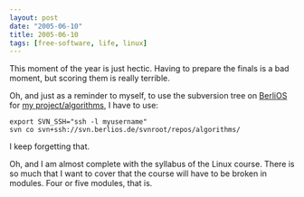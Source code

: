 ```yaml
---
layout: post
date: "2005-06-10"
title: 2005-06-10
tags: [free-software, life, linux]
---
```

This moment of the year is just hectic. Having to prepare the
finals is a bad moment, but scoring them is really terrible.

Oh, and just as a reminder to myself, to use the subversion tree on
[BerliOS](http://developer.berlios.de/) for
[my project/algorithms](http://algorithms.berlios.de), I have to
use:

    export SVN_SSH="ssh -l myusername"
    svn co svn+ssh://svn.berlios.de/svnroot/repos/algorithms/

I keep forgetting that.

Oh, and I am almost complete with the syllabus of the Linux course.
There is so much that I want to cover that the course will have to
be broken in modules. Four or five modules, that is.

